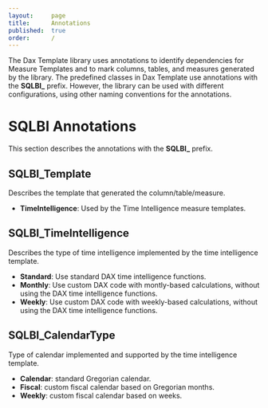```yaml
---
layout:     page
title:      Annotations
published:  true
order:      /
---
```


The Dax Template library uses annotations to identify dependencies for Measure Templates and to mark columns, tables, and measures generated by the library.
The predefined classes in Dax Template use annotations with the **SQLBI_** prefix. However, the library can be used with different configurations, using other naming conventions for the annotations.

# SQLBI Annotations
This section describes the annotations with the **SQLBI_** prefix.

## SQLBI_Template
Describes the template that generated the column/table/measure.
- **TimeIntelligence**: Used by the Time Intelligence measure templates.

## SQLBI_TimeIntelligence
Describes the type of time intelligence implemented by the time intelligence template.
- **Standard**: Use standard DAX time intelligence functions.
- **Monthly**: Use custom DAX code with montly-based calculations, without using the DAX time intelligence functions.
- **Weekly**: Use custom DAX code with weekly-based calculations, without using the DAX time intelligence functions.

## SQLBI_CalendarType
Type of calendar implemented and supported by the time intelligence template.
- **Calendar**: standard Gregorian calendar.
- **Fiscal**: custom fiscal calendar based on Gregorian months.
- **Weekly**: custom fiscal calendar based on weeks.


